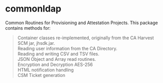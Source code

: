 # commonldap
Common Routines for Provisioning and Attestation Projects.  This package contains methods for:<br>
>Container classes re-implemented, originally from the CA Harvest SCM jar, jhsdk.jar.<br>
>Reading user information from the CA Directory.<br>
>Reading and writing CSV and TSV files.<br>
>JSON Object and Array read routines.<br>
>Encryption and Decryption AES-256<br>
>HTML notification handling<br>
>CSM Ticket generation<br>
			

